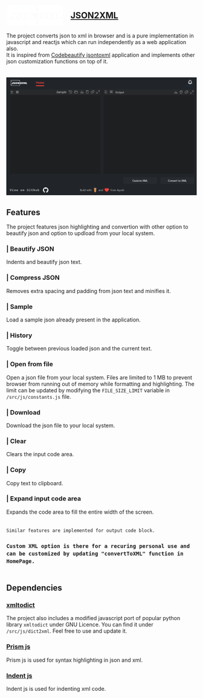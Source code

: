 # <div style='display:flex;flex-direction:row;align-items:center; column-gap:20px; font-weight:700; font-size:1.4rem;cursor:pointer;' ><img src="./src/media/logo.png" alt="drawing" width="150" /> <div>[JSON2XML](https://ayush1920.github.io/json2xml/)<div><div>

The project converts json to xml in browser and is a pure implementation in javascript and reactjs which can run independently as a web application also.\
It is inspired from [Codebeautify jsontoxml](https://codebeautify.org/jsontoxml#) application and implements other json customization functions on top of it.<br>
<br><br>
<img src="./preview_resource/website_preview.png" alt="drawing"/> 

## Features

The project features json highlighting and convertion with other option to beautify json and option to updload from your local system.<br>

### | Beautify JSON
Indents and beautify json text.<br>

### | Compress JSON
Removes extra spacing and padding from json text and minifies it.<br>

### | Sample
Load a sample json already present in the application.<br>

### | History
Toggle between previous loaded json and the current text.<br>

### | Open from file
Open a json file from your local system. Files are limited to 1 MB to prevent browser from running out of memory while formatting and highlighting. The limit can be updated by modifying the `FILE_SIZE_LIMIT` variable in `/src/js/constants.js` file.<br>

### | Download
Download the json file to your local system.<br>

### | Clear
Clears the input code area.<br>

### | Copy
Copy text to clipboard.<br>

### | Expand input code area
Expands the code area to fill the entire width of the screen.<br><br>

`Similar features are implemented for output code block.`
### `Custom XML option is there for a recuring personal use and can be customized by updating "convertToXML" function in HomePage.`<br><br>

## Dependencies


### [xmltodict](https://github.com/martinblech/xmltodict/blob/master/xmltodict.py)
The project also includes a modified javascript port of popular python library `xmltodict` under GNU Licence. You can find it under `/src/js/dict2xml`. Feel free to use and update it.

### [Prism js](https://prismjs.com/)
Prism js is used for syntax highlighting in json and xml.

### [Indent js](https://zebzhao.github.io/indent.js/)
Indent js is used for indenting xml code.
